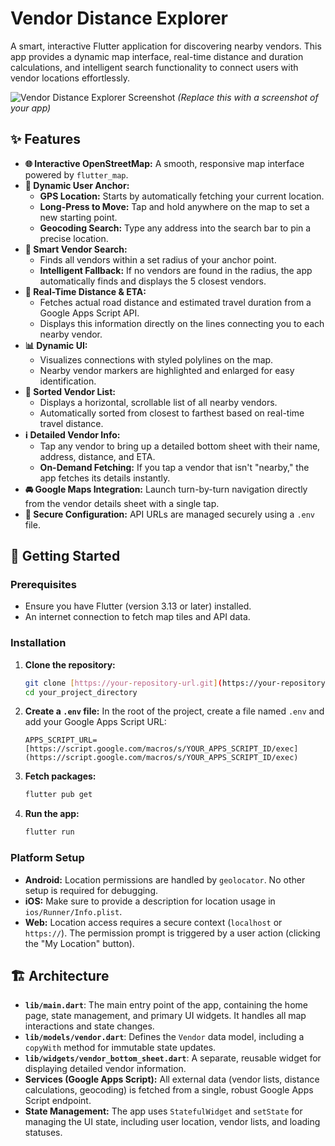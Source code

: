 # Vendor Distance Explorer

A smart, interactive Flutter application for discovering nearby vendors. This app provides a dynamic map interface, real-time distance and duration calculations, and intelligent search functionality to connect users with vendor locations effortlessly.

![Vendor Distance Explorer Screenshot](https://i.imgur.com/your-screenshot-url.png)
*(Replace this with a screenshot of your app)*

## ✨ Features

-   **🌐 Interactive OpenStreetMap:** A smooth, responsive map interface powered by `flutter_map`.
-   **📍 Dynamic User Anchor:**
    -   **GPS Location:** Starts by automatically fetching your current location.
    -   **Long-Press to Move:** Tap and hold anywhere on the map to set a new starting point.
    -   **Geocoding Search:** Type any address into the search bar to pin a precise location.
-   **🧠 Smart Vendor Search:**
    -   Finds all vendors within a set radius of your anchor point.
    -   **Intelligent Fallback:** If no vendors are found in the radius, the app automatically finds and displays the 5 closest vendors.
-   **🚗 Real-Time Distance & ETA:**
    -   Fetches actual road distance and estimated travel duration from a Google Apps Script API.
    -   Displays this information directly on the lines connecting you to each nearby vendor.
-   **📊 Dynamic UI:**
    -   Visualizes connections with styled polylines on the map.
    -   Nearby vendor markers are highlighted and enlarged for easy identification.
-   **🧾 Sorted Vendor List:**
    -   Displays a horizontal, scrollable list of all nearby vendors.
    -   Automatically sorted from closest to farthest based on real-time travel distance.
-   **ℹ️ Detailed Vendor Info:**
    -   Tap any vendor to bring up a detailed bottom sheet with their name, address, distance, and ETA.
    -   **On-Demand Fetching:** If you tap a vendor that isn't "nearby," the app fetches its details instantly.
-   **🚘 Google Maps Integration:** Launch turn-by-turn navigation directly from the vendor details sheet with a single tap.
-   **🔐 Secure Configuration:** API URLs are managed securely using a `.env` file.

## 🚀 Getting Started

### Prerequisites

-   Ensure you have Flutter (version 3.13 or later) installed.
-   An internet connection to fetch map tiles and API data.

### Installation

1.  **Clone the repository:**
    ```bash
    git clone [https://your-repository-url.git](https://your-repository-url.git)
    cd your_project_directory
    ```

2.  **Create a `.env` file:**
    In the root of the project, create a file named `.env` and add your Google Apps Script URL:
    ```
    APPS_SCRIPT_URL=[https://script.google.com/macros/s/YOUR_APPS_SCRIPT_ID/exec](https://script.google.com/macros/s/YOUR_APPS_SCRIPT_ID/exec)
    ```

3.  **Fetch packages:**
    ```bash
    flutter pub get
    ```

4.  **Run the app:**
    ```bash
    flutter run
    ```

### Platform Setup

-   **Android:** Location permissions are handled by `geolocator`. No other setup is required for debugging.
-   **iOS:** Make sure to provide a description for location usage in `ios/Runner/Info.plist`.
-   **Web:** Location access requires a secure context (`localhost` or `https://`). The permission prompt is triggered by a user action (clicking the "My Location" button).

## 🏗️ Architecture

-   **`lib/main.dart`**: The main entry point of the app, containing the home page, state management, and primary UI widgets. It handles all map interactions and state changes.
-   **`lib/models/vendor.dart`**: Defines the `Vendor` data model, including a `copyWith` method for immutable state updates.
-   **`lib/widgets/vendor_bottom_sheet.dart`**: A separate, reusable widget for displaying detailed vendor information.
-   **Services (Google Apps Script):** All external data (vendor lists, distance calculations, geocoding) is fetched from a single, robust Google Apps Script endpoint.
-   **State Management:** The app uses `StatefulWidget` and `setState` for managing the UI state, including user location, vendor lists, and loading statuses.
